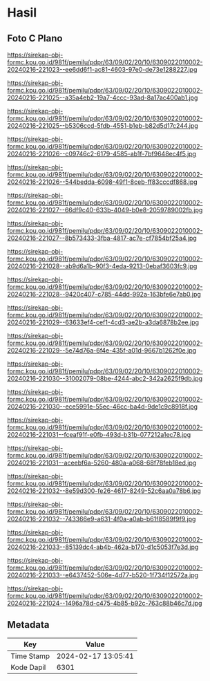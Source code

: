 # Hasil

## Foto C Plano

https://sirekap-obj-formc.kpu.go.id/981f/pemilu/pdpr/63/09/02/20/10/6309022010002-20240216-221023--ee6dd6f1-ac81-4603-97e0-de73e1288227.jpg

https://sirekap-obj-formc.kpu.go.id/981f/pemilu/pdpr/63/09/02/20/10/6309022010002-20240216-221025--a35a4eb2-19a7-4ccc-93ad-8a17ac400ab1.jpg

https://sirekap-obj-formc.kpu.go.id/981f/pemilu/pdpr/63/09/02/20/10/6309022010002-20240216-221025--b5306ccd-5fdb-4551-b1eb-b82d5d17c244.jpg

https://sirekap-obj-formc.kpu.go.id/981f/pemilu/pdpr/63/09/02/20/10/6309022010002-20240216-221026--c09746c2-6179-4585-ab1f-7bf9648ec4f5.jpg

https://sirekap-obj-formc.kpu.go.id/981f/pemilu/pdpr/63/09/02/20/10/6309022010002-20240216-221026--544bedda-6098-49f1-8ceb-ff83cccdf868.jpg

https://sirekap-obj-formc.kpu.go.id/981f/pemilu/pdpr/63/09/02/20/10/6309022010002-20240216-221027--66df9c40-633b-4049-b0e8-2059789002fb.jpg

https://sirekap-obj-formc.kpu.go.id/981f/pemilu/pdpr/63/09/02/20/10/6309022010002-20240216-221027--8b573433-3fba-4817-ac7e-cf7854bf25a4.jpg

https://sirekap-obj-formc.kpu.go.id/981f/pemilu/pdpr/63/09/02/20/10/6309022010002-20240216-221028--ab9d6a1b-90f3-4eda-9213-0ebaf3603fc9.jpg

https://sirekap-obj-formc.kpu.go.id/981f/pemilu/pdpr/63/09/02/20/10/6309022010002-20240216-221028--9420c407-c785-44dd-992a-163bfe6e7ab0.jpg

https://sirekap-obj-formc.kpu.go.id/981f/pemilu/pdpr/63/09/02/20/10/6309022010002-20240216-221029--63633ef4-cef1-4cd3-ae2b-a3da6878b2ee.jpg

https://sirekap-obj-formc.kpu.go.id/981f/pemilu/pdpr/63/09/02/20/10/6309022010002-20240216-221029--5e74d76a-6f4e-435f-a01d-9667b1262f0e.jpg

https://sirekap-obj-formc.kpu.go.id/981f/pemilu/pdpr/63/09/02/20/10/6309022010002-20240216-221030--31002079-08be-4244-abc2-342a2625f9db.jpg

https://sirekap-obj-formc.kpu.go.id/981f/pemilu/pdpr/63/09/02/20/10/6309022010002-20240216-221030--ece5991e-55ec-46cc-ba4d-9de1c9c8918f.jpg

https://sirekap-obj-formc.kpu.go.id/981f/pemilu/pdpr/63/09/02/20/10/6309022010002-20240216-221031--fceaf91f-e0fb-493d-b31b-077212a1ec78.jpg

https://sirekap-obj-formc.kpu.go.id/981f/pemilu/pdpr/63/09/02/20/10/6309022010002-20240216-221031--aceebf6a-5260-480a-a068-68f78feb18ed.jpg

https://sirekap-obj-formc.kpu.go.id/981f/pemilu/pdpr/63/09/02/20/10/6309022010002-20240216-221032--8e59d300-fe26-4617-8249-52c6aa0a78b6.jpg

https://sirekap-obj-formc.kpu.go.id/981f/pemilu/pdpr/63/09/02/20/10/6309022010002-20240216-221032--743366e9-a631-4f0a-a0ab-b61f8589f9f9.jpg

https://sirekap-obj-formc.kpu.go.id/981f/pemilu/pdpr/63/09/02/20/10/6309022010002-20240216-221033--85139dc4-ab4b-462a-b170-d1c5053f7e3d.jpg

https://sirekap-obj-formc.kpu.go.id/981f/pemilu/pdpr/63/09/02/20/10/6309022010002-20240216-221033--e6437452-506e-4d77-b520-1f734f12572a.jpg

https://sirekap-obj-formc.kpu.go.id/981f/pemilu/pdpr/63/09/02/20/10/6309022010002-20240216-221024--1496a78d-c475-4b85-b92c-763c88b46c7d.jpg


## Metadata

| Key        | Value               |
| ---------- | ------------------- |
| Time Stamp | 2024-02-17 13:05:41 |
| Kode Dapil | 6301                |



